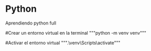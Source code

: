 # Python
Aprendiendo python full

#Crear un entorno virtual en la terminal
"""python -m venv venv"""

#Activar el entorno virtual
""".\venv\Scripts\activate"""

